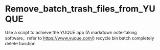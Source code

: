# Remove_batch_trash_files_from_YUQUE
Use a script to achieve the YUQUE app (A markdown note-taking software，refer to https://www.yuque.com/) recycle bin batch completely delete function
